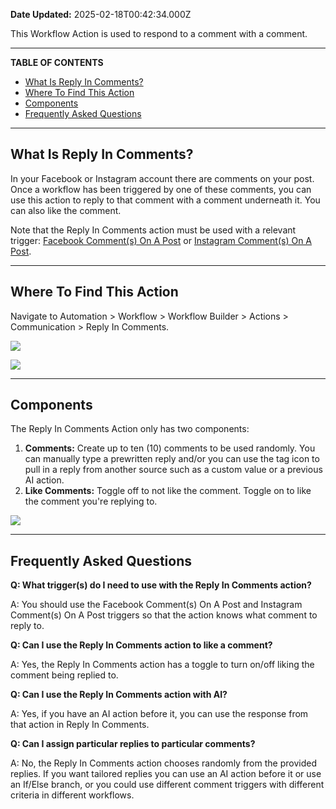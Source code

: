 **Date Updated:** 2025-02-18T00:42:34.000Z

This Workflow Action is used to respond to a comment with a comment.

---

**TABLE OF CONTENTS**

* [What Is Reply In Comments?](#What-Is-Reply-In-Comments?)
* [Where To Find This Action](#Where-To-Find-This-Action)
* [Components](#Components)
* [Frequently Asked Questions](#%E2%80%8BFrequently-Asked-Questions)

---

## **What Is Reply In Comments?**

  
In your Facebook or Instagram account there are comments on your post. Once a workflow has been triggered by one of these comments, you can use this action to reply to that comment with a comment underneath it. You can also like the comment.

  
Note that the Reply In Comments action must be used with a relevant trigger: [Facebook Comment(s) On A Post](https://help.gohighlevel.com/en/support/solutions/articles/155000004645) or [Instagram Comment(s) On A Post](https://help.gohighlevel.com/en/support/solutions/articles/155000004646).

  
---

## **Where To Find This Action**

  
Navigate to Automation > Workflow > Workflow Builder > Actions > Communication > Reply In Comments.

  
![](https://s3.amazonaws.com/cdn.freshdesk.com/data/helpdesk/attachments/production/155041689521/original/_crQZmWN0VdXKdvGlXXOJg55CGKKa0WbiQ.png?1739767440)

  
![](https://s3.amazonaws.com/cdn.freshdesk.com/data/helpdesk/attachments/production/155041689518/original/4JZ1TD_6BjU1061yZJcS4ODQcq8reIFB0w.png?1739767423)

---

## **Components**

  
The Reply In Comments Action only has two components:

1. **Comments:** Create up to ten (10) comments to be used randomly. You can manually type a prewritten reply and/or you can use the tag icon to pull in a reply from another source such as a custom value or a previous AI action.
2. **Like Comments:** Toggle off to not like the comment. Toggle on to like the comment you're replying to.

  
![](https://s3.amazonaws.com/cdn.freshdesk.com/data/helpdesk/attachments/production/155041689548/original/_IuxCOq_BNpeo2Ia9TOm24QVugzes7vQsA.png?1739767557)

---

## **Frequently Asked Questions**

  
**Q: What trigger(s) do I need to use with the Reply In Comments action?**

A: You should use the Facebook Comment(s) On A Post and Instagram Comment(s) On A Post triggers so that the action knows what comment to reply to.

  
**Q: Can I use the Reply In Comments action to like a comment?**

A: Yes, the Reply In Comments action has a toggle to turn on/off liking the comment being replied to.

  
**Q: Can I use the Reply In Comments action with AI?**

A: Yes, if you have an AI action before it, you can use the response from that action in Reply In Comments.

  
**Q: Can I assign particular replies to particular comments?**

A: No, the Reply In Comments action chooses randomly from the provided replies. If you want tailored replies you can use an AI action before it or use an If/Else branch, or you could use different comment triggers with different criteria in different workflows.
  
  